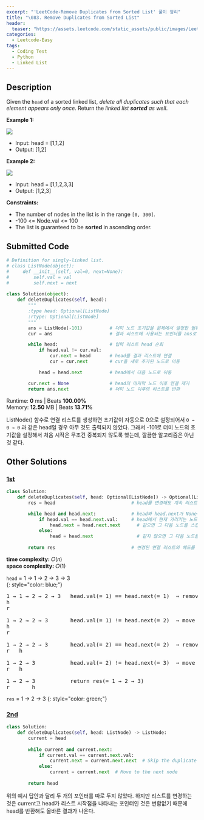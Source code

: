 ```yaml
---
excerpt: "'LeetCode-Remove Duplicates from Sorted List' 풀이 정리"
title: "\083. Remove Duplicates from Sorted List"
header:
  teaser: "https://assets.leetcode.com/static_assets/public/images/LeetCode_Sharing.png"
categories:
  - Leetcode-Easy
tags:
  - Coding Test
  - Python
  - Linked List
---
```


## <i class="fa-solid fa-file-lines"></i> Description

Given the `head` of a sorted linked list, *delete all duplicates such that each element appears only once*. Return the *linked list* ***sorted*** *as well*.


**Example 1:**

![](https://assets.leetcode.com/uploads/2021/01/04/list1.jpg)

- Input: head = [1,1,2]
- Output: [1,2]

**Example 2:**

![](https://assets.leetcode.com/uploads/2021/01/04/list2.jpg)

- Input: head = [1,1,2,3,3]
- Output: [1,2,3]

**Constraints:**

- The number of nodes in the list is in the range `[0, 300]`.
- -100 <= Node.val <= 100
- The list is guaranteed to be **sorted** in ascending order.

## <i class="fa-solid fa-cloud-arrow-up"></i> Submitted Code

```python
# Definition for singly-linked list.
# class ListNode(object):
#     def __init__(self, val=0, next=None):
#         self.val = val
#         self.next = next
        
class Solution(object):
    def deleteDuplicates(self, head):
        """
        :type head: Optional[ListNode]
        :rtype: Optional[ListNode]
        """
        ans = ListNode(-101)          # 더미 노드 초기값을 문제에서 설정한 범위의 밖으로 설정
        cur = ans                     # 결과 리스트에 사용되는 포인터를 ans로 초기화

        while head:                   # 입력 리스트 head 순회
            if head.val != cur.val:
                cur.next = head       # head를 결과 리스트에 연결
                cur = cur.next        # cur을 새로 추가된 노드로 이동

            head = head.next          # head에서 다음 노드로 이동

        cur.next = None               # head의 마지막 노드 이후 연결 제거
        return ans.next               # 더미 노드 이후의 리스트를 반환
```
<i class="fa-solid fa-clock"></i> Runtime: **0** ms \| Beats **100.00%**    
<i class="fa-solid fa-memory"></i> Memory: **12.50** MB \| Beats **13.71%**

ListNode() 함수로 연결 리스트를 생성하면 초기값이 자동으로 0으로 설정되어서 `0 → 0 → 0` 과 같은 head일 경우 아무 것도 출력되지 않았다.
그래서 -101로 더미 노드의 초기값을 설정해서 처음 시작은 무조건 중복되지 않도록 했는데, 깔끔한 알고리즘은 아닌 것 같다.

## <i class="fa-solid fa-flask"></i> Other Solutions

### <a href="https://leetcode.com/problems/remove-duplicates-from-sorted-list/solutions/5810798/video-explain-important-points-by-niits-maxm/" target="_blank">1st</a>

```python
class Solution:
    def deleteDuplicates(self, head: Optional[ListNode]) -> Optional[ListNode]:
        res = head                            # head를 변경해도 계속 리스트 시작 부분을 추적하기 위함

        while head and head.next:             # head와 head.next가 None이 아닐 때까지 반복
            if head.val == head.next.val:     # head에서 현재 가리키는 노드와 그 다음 노드가   
                head.next = head.next.next      # 같으면 그 다음 노드를 스킵하고 그 다음 다음의 노드를 포인트
            else:
                head = head.next                # 같지 않으면 그 다음 노드를 포인트 
        
        return res                            # 변경된 연결 리스트의 헤드를 가리키는 res 반환
```
<i class="fa-solid fa-clock"></i> **time complexity:** 𝑂(𝑛)    
<i class="fa-solid fa-memory"></i> **space complexity:** 𝑂(1)            

`head` = 1 → 1 → 2 → 3 → 3   
{: style="color: blue;"}

<pre>
1 → 1 → 2 → 2 → 3   head.val(= 1) == head.next(= 1)  ⇒ remove 1
h
r

1 → 2 → 2 → 3       head.val(= 1) != head.next(= 2)  ⇒ move h  
h
r

1 → 2 → 2 → 3       head.val(= 2) == head.next(= 2)  ⇒ remove 2
r   h

1 → 2 → 3           head.val(= 2) != head.next(= 3)  ⇒ move h  
r   h

1 → 2 → 3           return res(= 1 → 2 → 3)
r       h
</pre>

`res` = 1 → 2 → 3
{: style="color: green;"}


### <a href="https://leetcode.com/problems/remove-duplicates-from-sorted-list/solutions/6108743/0-ms-runtime-beats-100-user-code-idea-al-4hk9/" target="_blank">2nd</a>

```python
class Solution:
    def deleteDuplicates(self, head: ListNode) -> ListNode:
        current = head
        
        while current and current.next:
            if current.val == current.next.val:
                current.next = current.next.next  # Skip the duplicate
            else:
                current = current.next  # Move to the next node
        
        return head
```

위의 예시 답안과 달리 두 개의 포인터를 따로 두지 않았다.
하지만 리스트를 변경하는 것은 current고 head가 리스트 시작점을 나타내는 포인터인 것은 변함없기 때문에 head를 반환해도 올바른 결과가 나온다.